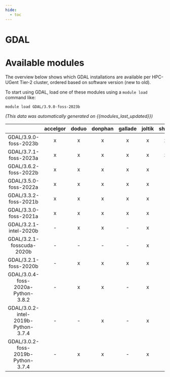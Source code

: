 ```yaml
---
hide:
  - toc
---
```


GDAL
====

# Available modules


The overview below shows which GDAL installations are available per HPC-UGent Tier-2 cluster, ordered based on software version (new to old).

To start using GDAL, load one of these modules using a `module load` command like:

```shell
module load GDAL/3.9.0-foss-2023b
```

*(This data was automatically generated on {{modules_last_updated}})*  

| |accelgor|doduo|donphan|gallade|joltik|shinx|skitty|
| :---: | :---: | :---: | :---: | :---: | :---: | :---: | :---: |
|GDAL/3.9.0-foss-2023b|x|x|x|x|x|x|x|
|GDAL/3.7.1-foss-2023a|x|x|x|x|x|x|x|
|GDAL/3.6.2-foss-2022b|x|x|x|x|x|-|-|
|GDAL/3.5.0-foss-2022a|x|x|x|x|x|-|-|
|GDAL/3.3.2-foss-2021b|x|x|x|x|x|-|-|
|GDAL/3.3.0-foss-2021a|x|x|x|x|x|-|-|
|GDAL/3.2.1-intel-2020b|-|x|x|-|x|-|-|
|GDAL/3.2.1-fosscuda-2020b|-|-|-|-|x|-|-|
|GDAL/3.2.1-foss-2020b|-|x|x|x|x|-|-|
|GDAL/3.0.4-foss-2020a-Python-3.8.2|-|x|x|-|x|-|-|
|GDAL/3.0.2-intel-2019b-Python-3.7.4|-|-|x|-|x|-|-|
|GDAL/3.0.2-foss-2019b-Python-3.7.4|-|x|x|-|x|-|-|
